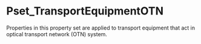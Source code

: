 # Pset_TransportEquipmentOTN

Properties in this property set are applied to transport equipment that act in optical transport network (OTN) system.<!-- end of definition -->
